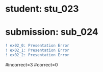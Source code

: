 # student: stu_023
# submission: sub_024

```diff
! ex02_0: Presentation Error
! ex02_1: Presentation Error
! ex02_2: Presentation Error
```
#incorrect=3
#correct=0

